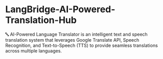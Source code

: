 # LangBridge-AI-Powered-Translation-Hub
🔤 AI-Powered Language Translator is an intelligent text and speech translation system that leverages Google Translate API, Speech Recognition, and Text-to-Speech (TTS) to provide seamless translations across multiple languages. 
